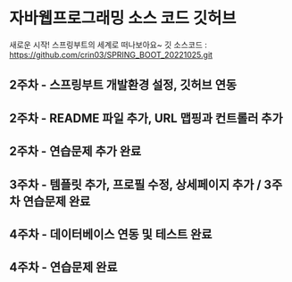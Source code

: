 # 자바웹프로그래밍 소스 코드 깃허브

새로운 시작! 스프링부트의 세계로 떠나보아요~
깃 소스코드 : https://github.com/crin03/SPRING_BOOT_20221025.git

## 2주차 - 스프링부트 개발환경 설정, 깃허브 연동
## 2주차 - README 파일 추가, URL 맵핑과 컨트롤러 추가
## 2주차 - 연습문제 추가 완료
## 3주차 - 템플릿 추가, 프로필 수정, 상세페이지 추가 / 3주차 연습문제 완료
## 4주차 - 데이터베이스 연동 및 테스트 완료
## 4주차 - 연습문제 완료